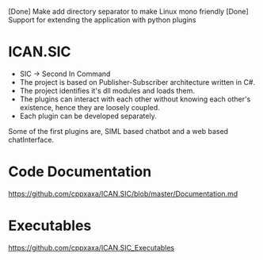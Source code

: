 [Done] Make add directory separator to make Linux mono friendly
[Done] Support for extending the application with python plugins

# ICAN.SIC

* SIC -> Second In Command
* The project is based on Publisher-Subscriber architecture written in C#.
* The project identifies it's dll modules and loads them.
* The plugins can interact with each other without knowing each other's existence, hence they are loosely coupled.
* Each plugin can be developed separately.

Some of the first plugins are, SIML based chatbot and a web based chatInterface.

# Code Documentation

https://github.com/cppxaxa/ICAN.SIC/blob/master/Documentation.md

# Executables

https://github.com/cppxaxa/ICAN.SIC_Executables
